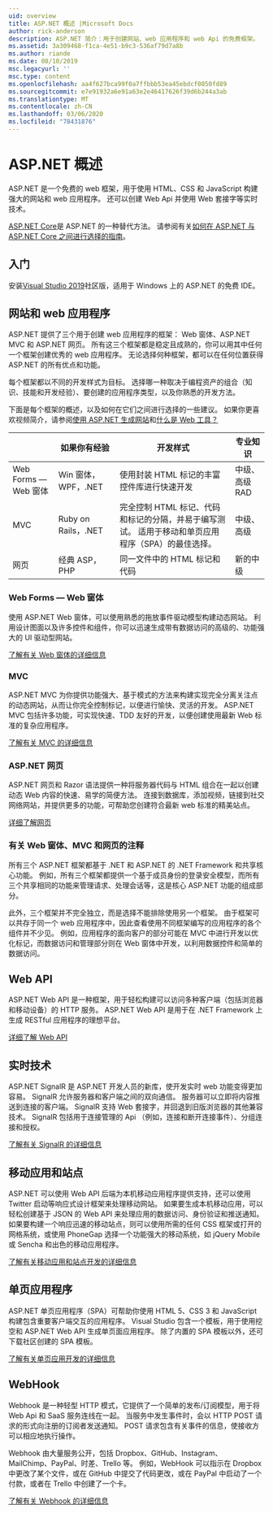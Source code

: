 ```yaml
---
uid: overview
title: ASP.NET 概述 |Microsoft Docs
author: rick-anderson
description: ASP.NET 简介：用于创建网站、web 应用程序和 web Api 的免费框架。
ms.assetid: 3a309468-f1ca-4e51-b9c3-536af79d7a8b
ms.author: riande
ms.date: 08/10/2019
msc.legacyurl: ''
msc.type: content
ms.openlocfilehash: aa4f627bca99f0a7ffbbb53ea45ebdcf0850fd89
ms.sourcegitcommit: e7e91932a6e91a63e2e46417626f39d6b244a3ab
ms.translationtype: MT
ms.contentlocale: zh-CN
ms.lasthandoff: 03/06/2020
ms.locfileid: "78431876"
---
```

# <a name="aspnet-overview"></a>ASP.NET 概述

ASP.NET 是一个免费的 web 框架，用于使用 HTML、CSS 和 JavaScript 构建强大的网站和 web 应用程序。 还可以创建 Web Api 并使用 Web 套接字等实时技术。

[ASP.NET Core](https://docs.microsoft.com/aspnet/core/)是 ASP.NET 的一种替代方法。  请参阅有关[如何在 ASP.NET 与 ASP.NET Core 之间进行选择的指南](https://docs.microsoft.com/aspnet/core/choose-aspnet-framework)。

## <a name="get-started"></a>入门

安装[Visual Studio 2019](https://visualstudio.microsoft.com/downloads/?utm_medium=microsoft&utm_source=docs.microsoft.com&utm_campaign=button+cta&utm_content=download+vs2019)社区版，适用于 Windows 上的 ASP.NET 的免费 IDE。

## <a name="websites-and-web-applications"></a>网站和 web 应用程序

 ASP.NET 提供了三个用于创建 web 应用程序的框架： Web 窗体、ASP.NET MVC 和 ASP.NET 网页。 所有这三个框架都是稳定且成熟的，你可以用其中任何一个框架创建优秀的 web 应用程序。 无论选择何种框架，都可以在任何位置获得 ASP.NET 的所有优点和功能。

每个框架都以不同的开发样式为目标。 选择哪一种取决于编程资产的组合（知识、技能和开发经验）、要创建的应用程序类型，以及你熟悉的开发方法。

下面是每个框架的概述，以及如何在它们之间进行选择的一些建议。 如果你更喜欢视频简介，请参阅[使用 ASP.NET 生成网站](https://channel9.msdn.com/Blogs/ASP-NET-Site-Videos/Making-Websites-with-ASPNET)和[什么是 Web 工具？](https://channel9.msdn.com/Blogs/ASP-NET-Site-Videos/what-is-web-tools)

|   | 如果你有经验 | 开发样式 | 专业知识 |
|-----------|----------------------|-----------------------------------------------------|----------------|
| Web Forms — Web 窗体 | Win 窗体，WPF，.NET | 使用封装 HTML 标记的丰富控件库进行快速开发 | 中级、高级 RAD |
| MVC       | Ruby on Rails，.NET  | 完全控制 HTML 标记、代码和标记的分隔，并易于编写测试。 适用于移动和单页应用程序（SPA）的最佳选择。 | 中级、高级 |
| 网页  | 经典 ASP，PHP     | 同一文件中的 HTML 标记和代码 | 新的中级 |

### <a name="web-forms"></a>Web Forms — Web 窗体

使用 ASP.NET Web 窗体，可以使用熟悉的拖放事件驱动模型构建动态网站。 利用设计图面以及许多控件和组件，你可以迅速生成带有数据访问的高级的、功能强大的 UI 驱动型网站。

[了解有关 Web 窗体的详细信息](web-forms/index.md)

### <a name="mvc"></a>MVC

ASP.NET MVC 为你提供功能强大、基于模式的方法来构建实现完全分离关注点的动态网站，从而让你完全控制标记，以便进行愉快、灵活的开发。 ASP.NET MVC 包括许多功能，可实现快速、TDD 友好的开发，以便创建使用最新 Web 标准的复杂应用程序。

[了解有关 MVC 的详细信息](mvc/index.md)

### <a name="aspnet-web-pages"></a>ASP.NET 网页

ASP.NET 网页和 Razor 语法提供一种将服务器代码与 HTML 组合在一起以创建动态 Web 内容的快速、易学的简便方法。 连接到数据库，添加视频，链接到社交网络网站，并提供更多的功能，可帮助您创建符合最新 web 标准的精美站点。

[详细了解网页](web-pages/index.md)

### <a name="notes-about-web-forms-mvc-and-web-pages"></a>有关 Web 窗体、MVC 和网页的注释

所有三个 ASP.NET 框架都基于 .NET 和 ASP.NET 的 .NET Framework 和共享核心功能。 例如，所有三个框架都提供一个基于成员身份的登录安全模型，而所有三个共享相同的功能来管理请求、处理会话等，这是核心 ASP.NET 功能的组成部分。

此外，三个框架并不完全独立，而是选择不能排除使用另一个框架。 由于框架可以共存于同一个 web 应用程序中，因此查看使用不同框架编写的应用程序的各个组件并不少见。 例如，应用程序的面向客户的部分可能在 MVC 中进行开发以优化标记，而数据访问和管理部分则在 Web 窗体中开发，以利用数据控件和简单的数据访问。

## <a name="web-apis"></a>Web API

ASP.NET Web API 是一种框架，用于轻松构建可以访问多种客户端（包括浏览器和移动设备）的 HTTP 服务。 ASP.NET Web API 是用于在 .NET Framework 上生成 RESTful 应用程序的理想平台。

[详细了解 Web API](web-api/index.md)

<!-- Put first under Web API TOC:  Watch video (9 minutes) https://channel9.msdn.com/Blogs/ASP-NET-Site-Videos/services-and-aspnet -->

## <a name="real-time-technologies"></a>实时技术

ASP.NET SignalR 是 ASP.NET 开发人员的新库，使开发实时 web 功能变得更加容易。 SignalR 允许服务器和客户端之间的双向通信。 服务器可以立即将内容推送到连接的客户端。 SignalR 支持 Web 套接字，并回退到旧版浏览器的其他兼容技术。 SignalR 包括用于连接管理的 Api （例如，连接和断开连接事件）、分组连接和授权。

[了解有关 SignalR 的详细信息](signalr/index.md)

<!-- Put first under SignalR TOC:  Watch video (6 minutes) https://channel9.msdn.com/Blogs/ASP-NET-Site-Videos/signalr-and-the-real-time-web -->

## <a name="mobile-apps-and-sites"></a>移动应用和站点

ASP.NET 可以使用 Web API 后端为本机移动应用程序提供支持，还可以使用 Twitter 启动等响应式设计框架来处理移动网站。 如果要生成本机移动应用，可以轻松创建基于 JSON 的 Web API 来处理应用的数据访问、身份验证和推送通知。 如果要构建一个响应迅速的移动站点，则可以使用所需的任何 CSS 框架或打开的网格系统，或使用 PhoneGap 选择一个功能强大的移动系统，如 jQuery Mobile 或 Sencha 和出色的移动应用程序。

[了解有关移动应用和站点开发的详细信息](mobile/overview.md)

<!-- Put first under mobile TOC:  Watch video (11 minutes) https://channel9.msdn.com/Blogs/ASP-NET-Site-Videos/aspnet-and-mobile -->

## <a name="single-page-applications"></a>单页应用程序

ASP.NET 单页应用程序（SPA）可帮助你使用 HTML 5、CSS 3 和 JavaScript 构建包含重要客户端交互的应用程序。 Visual Studio 包含一个模板，用于使用挖空和 ASP.NET Web API 生成单页面应用程序。 除了内置的 SPA 模板以外，还可下载社区创建的 SPA 模板。

[了解有关单页应用开发的详细信息](single-page-application/index.md)

## <a name="webhooks"></a>WebHook

Webhook 是一种轻型 HTTP 模式，它提供了一个简单的发布/订阅模型，用于将 Web Api 和 SaaS 服务连线在一起。 当服务中发生事件时，会以 HTTP POST 请求的形式向注册的订阅者发送通知。 POST 请求包含有关事件的信息，使接收方可以相应地执行操作。

Webhook 由大量服务公开，包括 Dropbox、GitHub、Instagram、MailChimp、PayPal、时差、Trello 等。 例如，WebHook 可以指示在 Dropbox 中更改了某个文件，或在 GitHub 中提交了代码更改，或在 PayPal 中启动了一个付款，或者在 Trello 中创建了一个卡。

[了解有关 Webhook 的详细信息](webhooks/index.md)

<!--
Create Deployment TOC based on https://www.asp.net/aspnet/overview/deployment
Copy deployment content map to MVC, WebForms, Web Pages, Web API sections.
Copy Web Deployment in Enterprise from WebForms to MVC
Move under ASP.NET Best practices
    What not to do in ASP.NET, and what to do instead https://review.docs.microsoft.cus/aspnet/aspnet/overview/web-development-best-practices/what-not-to-do-in-aspnet-and-what-to-do-instead
    Async and await https://channel9.msdn.com/Blogs/ASP-NET-Site-Videos/async-and-await
    Building Real World Cloud Apps with Azure https://review.docs.microsoft.com/aspnet/aspnet/overview/developing-apps-with-windows-azure/building-real-world-cloud-apps-with-windows-azure/introduction
    Hands on Lab: Maintainable Azure Websites: Managing Change and Scale https://review.docs.microsoft.com/aspnet/aspnet/overview/developing-apps-with-windows-azure/maintainable-azure-websites-managing-change-and-scale

-->
